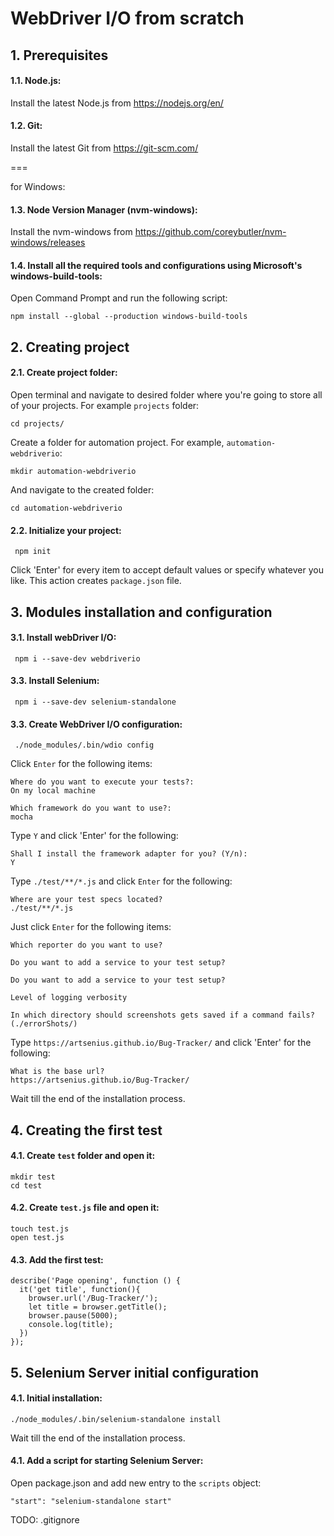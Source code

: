 # WebDriver I/O from scratch
## 1. Prerequisites
#### 1.1. Node.js:
Install the latest Node.js from
https://nodejs.org/en/
#### 1.2. Git:
Install the latest Git from 
https://git-scm.com/

===

for Windows:
#### 1.3. Node Version Manager (nvm-windows):
Install the nvm-windows from
https://github.com/coreybutler/nvm-windows/releases
#### 1.4. Install all the required tools and configurations using Microsoft's windows-build-tools:
Open Command Prompt and run the following script:
````
npm install --global --production windows-build-tools
````

## 2. Creating project
#### 2.1. Create project folder:
Open terminal and navigate to desired folder where you're going to store all of your projects. For example `projects` folder:
````
cd projects/
````
Create a folder for automation project. For example, `automation-webdriverio`:
````
mkdir automation-webdriverio
````
And navigate to the created folder:
````
cd automation-webdriverio
````
#### 2.2. Initialize your project:
````
 npm init
````
Click 'Enter' for every item to accept default values or specify whatever you like.
This action creates `package.json` file.

## 3. Modules installation and configuration
#### 3.1. Install webDriver I/O:
````
 npm i --save-dev webdriverio
````
#### 3.3. Install Selenium:
````
 npm i --save-dev selenium-standalone
````
#### 3.3. Create WebDriver I/O configuration:
````
 ./node_modules/.bin/wdio config
````
Click `Enter` for the following items:
````
Where do you want to execute your tests?:
On my local machine
````
````
Which framework do you want to use?:
mocha 
````
Type `Y` and click 'Enter' for the following:
````
Shall I install the framework adapter for you? (Y/n):
Y
````
Type `./test/**/*.js` and click `Enter` for the following:
````
Where are your test specs located?
./test/**/*.js
````
Just click `Enter` for the following items:
````
Which reporter do you want to use?
````
````
Do you want to add a service to your test setup?
````
````
Do you want to add a service to your test setup?
````
````
Level of logging verbosity
````
````
In which directory should screenshots gets saved if a command fails? (./errorShots/)
````
Type `https://artsenius.github.io/Bug-Tracker/` and click 'Enter' for the following:
````
What is the base url?
https://artsenius.github.io/Bug-Tracker/
````
Wait till the end of the installation process.

## 4. Creating the first test
#### 4.1. Create `test` folder and open it:
````
mkdir test
cd test
````
#### 4.2. Create `test.js` file and open it:
````
touch test.js
open test.js
````
#### 4.3. Add the first test:
````
describe('Page opening', function () {
  it('get title', function(){
    browser.url('/Bug-Tracker/');
    let title = browser.getTitle();
    browser.pause(5000);
    console.log(title);
  })
});
````

## 5. Selenium Server initial configuration
#### 4.1. Initial installation:
````
./node_modules/.bin/selenium-standalone install
````
Wait till the end of the installation process.
#### 4.1. Add a script for starting Selenium Server:
Open package.json and add new entry to the `scripts` object:
````
"start": "selenium-standalone start"
````


TODO:
.gitignore